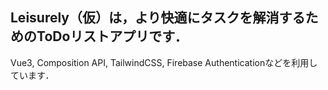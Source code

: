 ## Leisurely（仮）は，より快適にタスクを解消するためのToDoリストアプリです．
Vue3, Composition API, TailwindCSS, Firebase Authenticationなどを利用しています．
